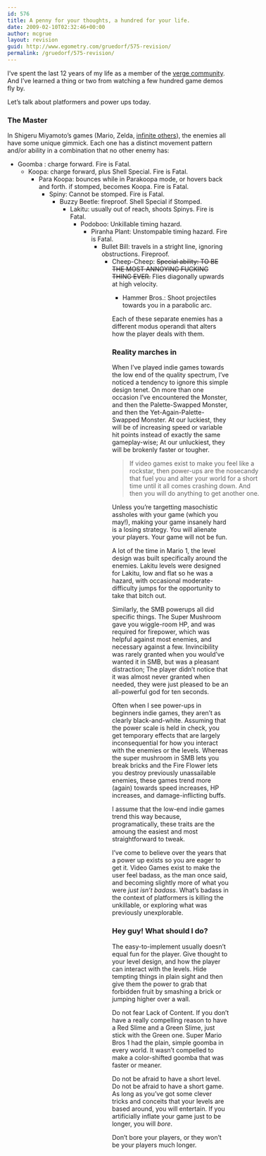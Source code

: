 ```yaml
---
id: 576
title: A penny for your thoughts, a hundred for your life.
date: 2009-02-10T02:32:46+00:00
author: mcgrue
layout: revision
guid: http://www.egometry.com/gruedorf/575-revision/
permalink: /gruedorf/575-revision/
---
```

I&#8217;ve spent the last 12 years of my life as a member of the <a href=http://verge-rpg.com/>verge community</a>. And I&#8217;ve learned a thing or two from watching a few hundred game demos fly by.

Let&#8217;s talk about platformers and power ups today.

### The Master

In Shigeru Miyamoto&#8217;s games (Mario, Zelda, <a href=http://en.wikipedia.org/wiki/List\_of\_Nintendo\_games\_created\_by\_Shigeru_Miyamoto>infinite others</a>), the enemies all have some unique gimmick. Each one has a distinct movement pattern and/or ability in a combination that no other enemy has:

  * Goomba : charge forward. Fire is Fatal. 
      * Koopa: charge forward, plus Shell Special. Fire is Fatal. 
          * Para Koopa: bounces while in Parakoopa mode, or hovers back and forth. if stomped, becomes Koopa. Fire is Fatal. 
              * Spiny: Cannot be stomped. Fire is Fatal. 
                  * Buzzy Beetle: fireproof. Shell Special if Stomped. 
                      * Lakitu: usually out of reach, shoots Spinys. Fire is Fatal. 
                          * Podoboo: Unkillable timing hazard. 
                              * Piranha Plant: Unstompable timing hazard. Fire is Fatal. 
                                  * Bullet Bill: travels in a stright line, ignoring obstructions. Fireproof. 
                                      * Cheep-Cheep: <s>Special ability: TO BE THE MOST ANNOYING FUCKING THING EVER.</s> Flies diagonally upwards at high velocity. 
                                          * Hammer Bros.: Shoot projectiles towards you in a parabolic arc. </ul> 
                                            Each of these separate enemies has a different modus operandi that alters how the player deals with them.
                                            
                                            ### Reality marches in
                                            
                                            When I&#8217;ve played indie games towards the low end of the quality spectrum, I&#8217;ve noticed a tendency to ignore this simple design tenet. On more than one occasion I&#8217;ve encountered the Monster, and then the Palette-Swapped Monster, and then the Yet-Again-Palette-Swapped Monster. At our luckiest, they will be of increasing speed or variable hit points instead of exactly the same gameplay-wise; At our unluckiest, they will be brokenly faster or tougher.
                                            
                                            <blockquote style="width: 300px;">
                                              <p>
                                                If video games exist to make you feel like a rockstar, then power-ups are the nosecandy that fuel you and alter your world for a short time until it all comes crashing down. And then you will do anything to get another one.
                                              </p>
                                            </blockquote>
                                            
                                            Unless you&#8217;re targetting masochistic assholes with your game (which you may!), making your game insanely hard is a losing strategy. You will alienate your players. Your game will not be fun.
                                            
                                            A lot of the time in Mario 1, the level design was built specifically around the enemies. Lakitu levels were designed for Lakitu, low and flat so he was a hazard, with occasional moderate-difficulty jumps for the opportunity to take that bitch out.
                                            
                                            Similarly, the SMB powerups all did specific things. The Super Mushroom gave you wiggle-room HP, and was required for firepower, which was helpful against most enemies, and necessary against a few. Invincibility was rarely granted when you would&#8217;ve wanted it in SMB, but was a pleasant distraction; The player didn&#8217;t notice that it was almost never granted when needed, they were just pleased to be an all-powerful god for ten seconds.
                                            
                                            Often when I see power-ups in beginners indie games, they aren&#8217;t as clearly black-and-white. Assuming that the power scale is held in check, you get temporary effects that are largely inconsequential for how you interact with the enemies or the levels. Whereas the super mushroom in SMB lets you break bricks and the Fire Flower lets you destroy previously unassailable enemies, these games trend more (again) towards speed increases, HP increases, and damage-inflicting buffs.
                                            
                                            I assume that the low-end indie games trend this way because, programatically, these traits are the amoung the easiest and most straightforward to tweak.
                                            
                                            I&#8217;ve come to believe over the years that a power up exists so you are eager to get it. Video Games exist to make the user feel badass, as the man once said, and becoming slightly more of what you were _just isn&#8217;t badass_. What&#8217;s badass in the context of platformers is killing the unkillable, or exploring what was previously unexplorable.
                                            
                                            ### Hey guy! What should I do?
                                            
                                            The easy-to-implement usually doesn&#8217;t equal fun for the player. Give thought to your level design, and how the player can interact with the levels. Hide tempting things in plain sight and then give them the power to grab that forbidden fruit by smashing a brick or jumping higher over a wall.
                                            
                                            Do not fear Lack of Content. If you don&#8217;t have a really compelling reason to have a Red Slime and a Green Slime, just stick with the Green one. Super Mario Bros 1 had the plain, simple goomba in every world. It wasn&#8217;t compelled to make a color-shifted goomba that was faster or meaner.
                                            
                                            Do not be afraid to have a short level. Do not be afraid to have a short game. As long as you&#8217;ve got some clever tricks and conceits that your levels are based around, you will entertain. If you artificially inflate your game just to be longer, you will _bore_.
                                            
                                            Don&#8217;t bore your players, or they won&#8217;t be your players much longer.